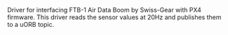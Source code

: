Driver for interfacing FTB-1 Air Data Boom by Swiss-Gear with PX4 firmware. This driver reads the sensor values at 20Hz and publishes them to a uORB topic.

